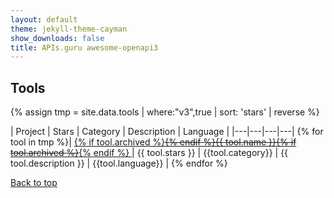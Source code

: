 ```yaml
---
layout: default
theme: jekyll-theme-cayman
show_downloads: false
title: APIs.guru awesome-openapi3
---
```


## Tools

{% assign tmp = site.data.tools | where:"v3",true | sort: 'stars' | reverse %}

| Project | Stars | Category | Description | Language |
|---|---|---|---|
{% for tool in tmp %}| <a href="{{ tool.github }}" data-json="{{ tool | jsonify | url_encode }}"> {% if tool.archived %}~~{% endif %}{{ tool.name }}{% if tool.archived %}~~{% endif %} </a> | {{ tool.stars }} | {{tool.category}} | {{ tool.description }} | {{tool.language}} |
{% endfor %}

<a href="#">Back to top</a>

<script type="application/ld+json">
    {
      "@context": "http://schema.org",
      "@type": "ItemList",
      "url": "https://apis.guru/awesome-openapi3/top100.html",
      "numberOfItems": "{{ tmp | size }}",
      "itemListElement": [
{% for tool in tmp %}
        {
          "@type" : "ListItem",
          "position" : {{ forloop.index }},
          "item" : {
            "@type": "Product",
            "name": "{{tool.name}}",
            "productId": "{{tool.name}}",
            "description": "{{tool.description}}",
            {% if tool.github contains "github.com" %}"url": "{{tool.github}}",{% endif %}
            "logo": "{{tool.logo}}",
            "category": "{{tool.category}}"
          }
        },
{% endfor %}
        {}
      ]
    }
</script>

<script src="https://unpkg.com/tippy.js@3/dist/tippy.all.min.js"></script>
<script src="https://cdnjs.cloudflare.com/ajax/libs/zepto/1.2.0/zepto.min.js"></script>

<script type="text/javascript">
  $(document).ready(function(){
    $('a').each(function(i,e){
        if ($(e).data('json')) {
            var d = JSON.parse(decodeURIComponent($(e).data('json')));
            tippy(e,{ content: d.watch+' watchers, '+d.forks+' forks and '+d.issues+' issues. License: '+d.license });
        }
    });
  });
</script>
